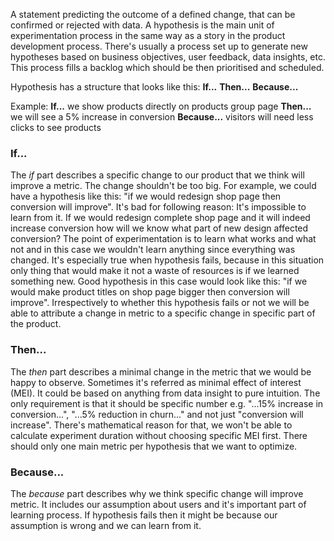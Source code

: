 A statement predicting the outcome of a defined change, that can be confirmed or rejected with data.
A hypothesis is the main unit of experimentation process in the same way as a story in the product development process. There's usually a process set up to generate new hypotheses based on business objectives, user feedback, data insights, etc. This process fills a backlog which should be then prioritised and scheduled. 

Hypothesis has a structure that looks like this:
**If...**
**Then...**
**Because...**

Example:
**If...** we show products directly on products group page
**Then...** we will see a 5% increase in conversion
**Because...** visitors will need less clicks to see products

### If...
The *if* part describes a specific change to our product that we think will improve a metric. The change shouldn't be too big.
For example, we could have a hypothesis like this: "if we would redesign shop page then conversion will improve". It's bad for following reason: It's impossible to learn from it.
If we would redesign complete shop page and it will indeed increase conversion how will we know what part of new design affected conversion? The point of experimentation is to learn what works and what not and in this case we wouldn't learn anything since everything was changed. 
It's especially true when hypothesis fails, because in this situation only thing that would make it not a waste of resources is if we learned something new.
Good hypothesis in this case would look like this: "if we would make product titles on shop page bigger then conversion will improve". Irrespectively to whether this hypothesis fails or not we will be able to attribute a change in metric to a specific change in specific part of the product. 

### Then...
The *then* part describes a minimal change in the metric that we would be happy to observe. Sometimes it's referred as minimal effect of interest (MEI). It could be based on anything from data insight to pure intuition. The only requirement is that it should be specific number e.g. "...15% increase in conversion...", "...5% reduction in churn..." and not just "conversion will increase". There's mathematical reason for that, we won't be able to calculate experiment duration without choosing specific MEI first.
There should only one main metric per hypothesis that we want to optimize. 

### Because...
The *because* part describes why we think specific change will improve metric. It includes our assumption about users and it's important part of learning process. If hypothesis fails then it might be because our assumption is wrong and we can learn from it. 
